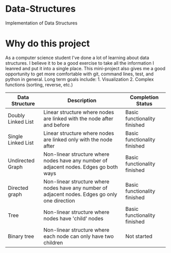 # Data-Structures
Implementation of Data Structures

# Why do this project
As a computer science student I've done a lot of learning about data structures. I believe it to be a good exercise to take all the information I leanred and put it into a single place. 
This mini-project also gives me a good opportunity to get more comfortable with git, command lines, test, and python in general.
Long term goals include:
    1. Visualization
    2. Complex functions (sorting, reverse, etc.)
    

| Data Structure | Description | Completion Status |
|----------------|-------------------| ------------|
| Doubly Linked List | Linear structure where nodes are linked with the node after and before | Basic functionality finished |
| Single Linked List | Linear structure where nodes are linked only with the node after | Basic functionality finished | 
| Undirected Graph | Non-linear structure where nodes have any number of adjacent nodes. Edges go both ways | Basic functionality finished |
| Directed graph | Non-linear structure where nodes have any number of adjacent nodes. Edges go only one direction | Basic functionality finished |
| Tree | Non-linear structure where nodes have 'child' nodes | Basic functionality finished |
| Binary tree | Non-linear structure where each node can only have two children | Not started |


